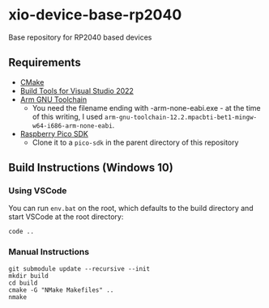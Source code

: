 # xio-device-base-rp2040
Base repository for RP2040 based devices


## Requirements

- [CMake](https://cmake.org/download/)
- [Build Tools for Visual Studio 2022](https://visualstudio.microsoft.com/downloads/#build-tools-for-visual-studio-2022)
- [Arm GNU Toolchain](https://developer.arm.com/downloads/-/arm-gnu-toolchain-downloads)
  - You need the filename ending with -arm-none-eabi.exe - at the time of this writing, I used `arm-gnu-toolchain-12.2.mpacbti-bet1-mingw-w64-i686-arm-none-eabi`.
- [Raspberry Pico SDK](https://github.com/raspberrypi/pico-sdk.git)
  - Clone it to a `pico-sdk` in the parent directory of this repository

## Build Instructions (Windows 10)

### Using VSCode

You can run `env.bat` on the root, which defaults to the build directory and start VSCode at the root directory:

```
code ..
```

### Manual Instructions

```
git submodule update --recursive --init
mkdir build
cd build
cmake -G "NMake Makefiles" ..
nmake
```
